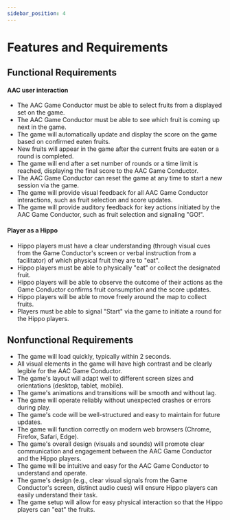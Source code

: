 ```yaml
---
sidebar_position: 4
---
```


# Features and Requirements

## Functional Requirements
#### AAC user interaction
- The AAC Game Conductor must be able to select fruits from a displayed set on the game.
- The AAC Game Conductor must be able to see which fruit is coming up next in the game.
- The game will automatically update and display the score on the game based on confirmed eaten fruits.
- New fruits will appear in the game after the current fruits are eaten or a round is completed.
- The game will end after a set number of rounds or a time limit is reached, displaying the final score to the AAC Game Conductor.
- The AAC Game Conductor can reset the game at any time to start a new session via the game.
- The game will provide visual feedback for all AAC Game Conductor interactions, such as fruit selection and score updates.
- The game will provide auditory feedback for key actions initiated by the AAC Game Conductor, such as fruit selection and signaling "GO!".

#### Player as a Hippo
- Hippo players must have a clear understanding (through visual cues from the Game Conductor's screen or verbal instruction from a facilitator) of which physical fruit they are to "eat".
- Hippo players must be able to physically "eat" or collect the designated fruit.
- Hippo players will be able to observe the outcome of their actions as the Game Conductor confirms fruit consumption and the score updates.
- Hippo players will be able to move freely around the map to collect fruits.
- Players must be able to signal "Start" via the game to initiate a round for the Hippo players.


## Nonfunctional Requirements

- The game will load quickly, typically within 2 seconds.
- All visual elements in the game will have high contrast and be clearly legible for the AAC Game Conductor.
- The game's layout will adapt well to different screen sizes and orientations (desktop, tablet, mobile).
- The game's animations and transitions will be smooth and without lag.
- The game will operate reliably without unexpected crashes or errors during play.
- The game's code will be well-structured and easy to maintain for future updates.
- The game will function correctly on modern web browsers (Chrome, Firefox, Safari, Edge).
- The game's overall design (visuals and sounds) will promote clear communication and engagement between the AAC Game Conductor and the Hippo players.
- The game will be intuitive and easy for the AAC Game Conductor to understand and operate.
- The game's design (e.g., clear visual signals from the Game Conductor's screen, distinct audio cues) will ensure Hippo players can easily understand their task.
- The game setup will allow for easy physical interaction so that the Hippo players can "eat" the fruits.

